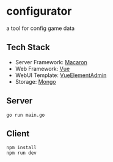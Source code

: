# configurator

a tool for config game data

## Tech Stack
* Server Framework: [Macaron](https://go-macaron.com/)
* Web Framework: [Vue](https://vuejs.org/)
* WebUI Template: [VueElementAdmin](https://github.com/PanJiaChen/vue-element-admin)
* Storage: [Mongo](https://www.mongodb.com/)

## Server
```
go run main.go
```

## Client
```
npm install
npm run dev
```